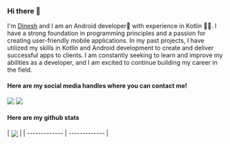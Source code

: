 ### Hi there 👋
I'm [Dinesh](https://www.instagram.com/dinesh_ela_2405) and I am an Android developer📱 with experience in Kotlin 👨‍💻. I have a strong foundation in programming principles and a passion for creating user-friendly mobile applications. In my past projects, I have utilized my skills in Kotlin and Android development to create and deliver successful apps to clients. I am constantly seeking to learn and improve my abilities as a developer, and I am excited to continue building my career in the field.

#### Here are my social media handles where you can contact me!

<a href="https://www.linkedin.com/in/dinesh-g-41b62b241/"><img src="https://img.shields.io/badge/LinkedIn-0077B5?style=for-the-badge&logo=linkedin&logoColor=white"></a>
<a href="https://www.instagram.com/dinesh_ela_2405"><img src="https://img.shields.io/badge/Instagram-E4405F?style=for-the-badge&logo=instagram&logoColor=white"></a>

#### Here are my github stats
| <a href="https://github.com/idineshgovind"><img align="center" src="https://github-readme-stats.vercel.app/api/top-langs/?username=idineshgovind&layout=compact&theme=buefy&hide_border=true" /></a> |
| ------------- | ------------- |
